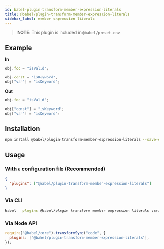 ```yaml
---
id: babel-plugin-transform-member-expression-literals
title: @babel/plugin-transform-member-expression-literals
sidebar_label: member-expression-literals
---
```


> **NOTE**: This plugin is included in `@babel/preset-env`

## Example

**In**

```javascript
obj.foo = "isValid";

obj.const = "isKeyword";
obj["var"] = "isKeyword";
```

**Out**

```javascript
obj.foo = "isValid";

obj["const"] = "isKeyword";
obj["var"] = "isKeyword";
```

## Installation

```sh
npm install @babel/plugin-transform-member-expression-literals --save-dev
```

## Usage

### With a configuration file (Recommended)

```json
{
  "plugins": ["@babel/plugin-transform-member-expression-literals"]
}
```

### Via CLI

```sh
babel --plugins @babel/plugin-transform-member-expression-literals script.js
```

### Via Node API

```javascript
require("@babel/core").transformSync("code", {
  plugins: ["@babel/plugin-transform-member-expression-literals"],
});
```
